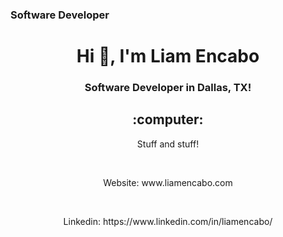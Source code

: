 ### Software Developer 

<h1 align="center">Hi 👋, I'm Liam Encabo</h1>
<h3 align="center">Software Developer in Dallas, TX!</h3> 
<h2 align="center">:computer:</h2>
<p align="center">Stuff and stuff!</p>

<br>

<p align="center">Website: www.liamencabo.com</p>
<br>
<p align="center">Linkedin: https://www.linkedin.com/in/liamencabo/</p>
